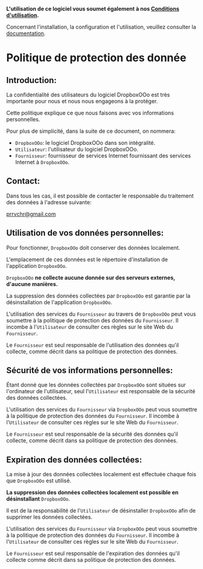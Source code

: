 **L'utilisation de ce logiciel vous soumet également à nos [Conditions d'utilisation](https://prrvchr.github.io/DropboxOOo/DropboxOOo/registration/TermsOfUse_fr).**

Concernant l'installation, la configuration et l'utilisation, veuillez consulter la [documentation](https://prrvchr.github.io/DropboxOOo/README_fr).

# Politique de protection des donnée

## Introduction:

La confidentialité des utilisateurs du logiciel DropboxOOo est très importante pour nous et nous nous engageons à la protéger.

Cette politique explique ce que nous faisons avec vos informations personnelles.

Pour plus de simplicité, dans la suite de ce document, on nommera:
- `DropboxOOo`:  le logiciel DropboxOOo dans son intégralité.
- `Utilisateur`: l'utilisateur du logiciel DropboxOOo.
- `Fournisseur`: fournisseur de services Internet fournissant des services Internet à `DropboxOOo`.

## Contact:

Dans tous les cas, il est possible de contacter le responsable du traitement des données à l'adresse suivante:

prrvchr@gmail.com

## Utilisation de vos données personnelles:

Pour fonctionner, `DropboxOOo` doit conserver des données localement.

L'emplacement de ces données est le répertoire d'installation de l'application `DropboxOOo`.

`DropboxOOo` **ne collecte aucune donnée sur des serveurs externes, d'aucune manières.**

La suppression des données collectées par `DropboxOOo` est garantie par la désinstallation de l'application `DropboxOOo`.

L'utilisation des services du `Fournisseur` au travers de `DropboxOOo` peut vous soumettre à la politique de protection des données du `Fournisseur`. Il incombe à l'`Utilisateur` de consulter ces règles sur le site Web du `Fournisseur`.

Le `Fournisseur` est seul responsable de l'utilisation des données qu'il collecte, comme décrit dans sa politique de protection des données.

## Sécurité de vos informations personnelles:

Étant donné que les données collectées par `DropboxOOo` sont situées sur l'ordinateur de l'utilisateur, seul l'`Utilisateur` est responsable de la sécurité des données collectées.

L'utilisation des services du `Fournisseur` via `DropboxOOo` peut vous soumettre à la politique de protection des données du `Fournisseur`. Il incombe à l'`Utilisateur` de consulter ces règles sur le site Web du `Fournisseur`.

Le `Fournisseur` est seul responsable de la sécurité des données qu'il collecte, comme décrit dans sa politique de protection des données.

## Expiration des données collectées:

La mise à jour des données collectées localement est effectuée chaque fois que `DropboxOOo` est utilisé.

**La suppression des données collectées localement est possible en désinstallant** `DropboxOOo`.

Il est de la responsabilité de l'`Utilisateur` de désinstaller `DropboxOOo` afin de supprimer les données collectées.

L'utilisation des services du `Fournisseur` via `DropboxOOo` peut vous soumettre à la politique de protection des données du `Fournisseur`. Il incombe à l'`Utilisateur` de consulter ces règles sur le site Web du `Fournisseur`.

Le `Fournisseur` est seul responsable de l'expiration des données qu'il collecte comme décrit dans sa politique de protection des données.
